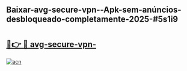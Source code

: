## Baixar-avg-secure-vpn--Apk-sem-anúncios-desbloqueado-completamente-2025-#5s1i9

# <h2><a href="https://ainizakaria.my?title=avg-secure-vpn-&ref=20M">🔗👉 🔴 avg-secure-vpn-</a></h2>

[![acn](https://github.com/user-attachments/assets/0f9c940e-d8b0-45ae-aac7-cd30a18b3e1c)](https://ainizakaria.my?title=avg-secure-vpn-&ref=20M)

